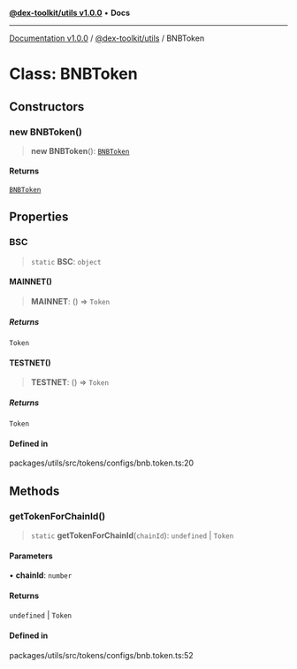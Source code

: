 [**@dex-toolkit/utils v1.0.0**](../README.md) • **Docs**

***

[Documentation v1.0.0](../../../packages.md) / [@dex-toolkit/utils](../README.md) / BNBToken

# Class: BNBToken

## Constructors

### new BNBToken()

> **new BNBToken**(): [`BNBToken`](BNBToken.md)

#### Returns

[`BNBToken`](BNBToken.md)

## Properties

### BSC

> `static` **BSC**: `object`

#### MAINNET()

> **MAINNET**: () => `Token`

##### Returns

`Token`

#### TESTNET()

> **TESTNET**: () => `Token`

##### Returns

`Token`

#### Defined in

packages/utils/src/tokens/configs/bnb.token.ts:20

## Methods

### getTokenForChainId()

> `static` **getTokenForChainId**(`chainId`): `undefined` \| `Token`

#### Parameters

• **chainId**: `number`

#### Returns

`undefined` \| `Token`

#### Defined in

packages/utils/src/tokens/configs/bnb.token.ts:52
